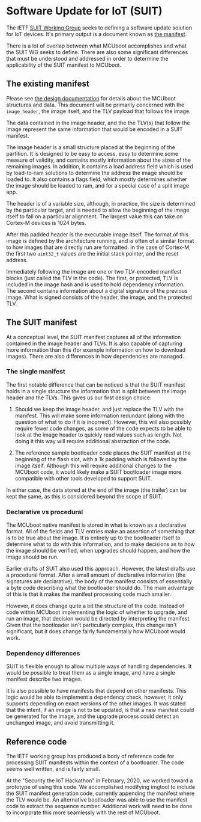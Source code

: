 # Software Update for IoT (SUIT)

The IETF [SUIT Working
Group](https://datatracker.ietf.org/wg/suit/about/) seeks to defining
a software update solution for IoT devices.  It's primary output is a
document known as [the
manifest](https://datatracker.ietf.org/doc/draft-ietf-suit-manifest/).

There is a lot of overlap between what MCUboot accomplishes and what
the SUIT WG seeks to define.  There are also some significant
differences that must be understood and addressed in order to
determine the applicability of the SUIT manifest to MCUboot.

## The existing manifest

Please see [the design
documentation](https://mcuboot.com/mcuboot/design.html) for details
about the MCUboot structures and data.  This document will be
primarily concerned with the `image_header`, the image itself, and the
TLV payload that follows the image.

The data contained in the image header, and the the TLV(s) that
follow the image represent the same information that would be encoded
in a SUIT manifest.

The image header is a small structure placed at the beginning of the
partition.  It is designed to be easy to access, easy to determine
some measure of validity, and contains mostly information about the
sizes of the remaining images.  In addition, it contains a load
address field which is used by load-to-ram solutions to determine the
address the image should be loaded to.  It also contains a flags
field, which mostly determines whether the image should be loaded to
ram, and for a special case of a split image app.

The header is of a variable size, although, in practice, the size is
determined by the particular target, and is needed to allow the
beginning of the image itself to fall on a particular alignment.  The
largest value this can take on Cortex-M devices is 1024 bytes.

After this padded header is the executable image itself.  The format
of this image is defined by the architecture running, and is often of
a similar format to how images that are directly run are formatted.
In the case of Cortex-M, the first two `uint32_t` values are the
initial stack pointer, and the reset address.

Immediately following the image are one or two TLV-encoded manifest
blocks (just called the TLV in the code).  The first, or protected,
TLV is included in the image hash and is used to hold dependency
information.  The second contains information about a digital
signature of the previous image.  What is signed consists of the
header, the image, and the protected TLV.

## The SUIT manifest

At a conceptual level, the SUIT manifest captures all of the
information contained in the image header and TLVs.  It is also
capable of capturing more information than this (for example
information on how to download images).  There are also differences in
how dependencies are managed.

### The single manifest

The first notable difference that can be noticed is that the SUIT
manifest holds in a single structure the information that is split
between the image header and the TLVs.  This gives us our first design
choice:

1.  Should we keep the image header, and just replace the TLV with the
    manifest.  This will make some information redundant (along with
    the question of what to do if it is incorrect).  However, this
    will also possibly require fewer code changes, as some of the code
    expects to be able to look at the image header to quickly read
    values such as length.  Not doing it this way will require
    additional abstraction of the code.

2.  The reference sample bootloader code places the SUIT manifest at
    the beginning of the flash slot, with a 1k padding which is
    followed by the image itself.  Although this will require
    additional changes to the MCUboot code, it would likely make a
    SUIT bootloader image more compatible with other tools developed
    to support SUIT.

In either case, the data stored at the end of the image (the trailer)
can be kept the same, as this is considered beyond the scope of SUIT.

### Declarative vs procedural

The MCUboot native manifest is stored in what is known as a
declarative format.  All of the fields and TLV entries make an
assertion of something that is to be true about the image.  It is
entirely up to the bootloader itself to determine what to do with this
information, and to make decisions as to how the image should be
verified, when upgrades should happen, and how the image should be
run.

Earlier drafts of SUIT also used this approach.  However, the latest
drafts use a procedural format.  After a small amount of declarative
information (the signatures are declarative), the body of the manifest
consists of essentially a byte code describing what the bootloader
should do.  The main advantage of this is that it makes the manifest
processing code much smaller.

However, it does change quite a bit the structure of the code.
Instead of code within MCUboot implementing the logic of whether to
upgrade, and run an image, that decision would be directed by
interpreting the manifest.  Given that the bootloader isn't
particularly complex, this change isn't significant, but it does
change fairly fundamentally how MCUboot would work.

### Dependency differences

SUIT is flexible enough to allow multiple ways of handling
dependencies.  It would be possible to treat them as a single image,
and have a single manifest describe two images.

It is also possible to have manifests that depend on other manifests.
This logic would be able to implement a dependency check, however, it
only supports depending on exact versions of the other images.  It was
stated that the intent, if an image is not to be updated, is that a
new manifest could be generated for the image, and the upgrade process
could detect an unchanged image, and avoid transmitting it.

## Reference code

The IETF working group has produced a body of reference code for
processing SUIT manifests within the context of a bootloader.  The
code seems well written, and is fairly small.

At the "Security the IoT Hackathon" in February, 2020, we worked
toward a prototype of using this code.  We accomplished modifying
imgtool to include the SUIT manifest generation code, currently
appending the manifest where the TLV would be.  An alternative
bootloader was able to use the manifest code to extract the sequence
number.  Additional work will need to be done to incorporate this more
seamlessly with the rest of MCUboot.
